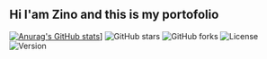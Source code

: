 ## Hi I'am Zino and this is my portofolio

[![Anurag's GitHub stats](https://github-readme-stats.vercel.app/api?username=ZinoGrind-Dev)](https://github.com/anuraghazra/github-readme-stats)]
![GitHub stars](https://img.shields.io/github/stars/ZinoGrind-Dev/ZinoGrind-Dev?style=for-the-badge)
![GitHub forks](https://img.shields.io/github/forks/ZinoGrind-Dev/ZinoGrind-Dev?style=for-the-badge)
![License](https://img.shields.io/github/license/ZinoGrind-Dev/ZinoGrind-Dev?style=for-the-badge)
![Version](https://img.shields.io/badge/version-1.0.0-brightgreen?style=for-the-badge)

<!--
**ZinoGrind-Dev/ZinoGrind-Dev** is a ✨ _special_ ✨ repository because its `README.md` (this file) appears on your GitHub profile.

Here are some ideas to get you started:

- 🔭 I’m currently working on ...
- 🌱 I’m currently learning ...
- 👯 I’m looking to collaborate on ...
- 🤔 I’m looking for help with ...
- 💬 Ask me about ...
- 📫 How to reach me: ...
- 😄 Pronouns: ...
- ⚡ Fun fact: ...
-->
